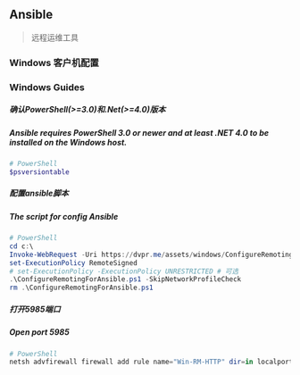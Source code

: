 ## Ansible

> 远程运维工具

### Windows 客户机配置

### Windows Guides

##### 确认PowerShell(>=3.0)和.Net(>=4.0)版本

##### Ansible requires PowerShell 3.0 or newer and at least .NET 4.0 to be installed on the Windows host.

```powershell
# PowerShell
$psversiontable
```

##### 配置ansible脚本

##### The script for config Ansible

```powershell
# PowerShell
cd c:\
Invoke-WebRequest -Uri https://dvpr.me/assets/windows/ConfigureRemotingForAnsible.ps1 -OutFile ConfigureRemotingForAnsible.ps1
set-ExecutionPolicy RemoteSigned 
# set-ExecutionPolicy -ExecutionPolicy UNRESTRICTED # 可选
.\ConfigureRemotingForAnsible.ps1 -SkipNetworkProfileCheck
rm .\ConfigureRemotingForAnsible.ps1
```

##### 打开5985端口

##### Open port 5985

```powershell
# PowerShell
netsh advfirewall firewall add rule name="Win-RM-HTTP" dir=in localport=5985 protocol=TCP action=allow
```
